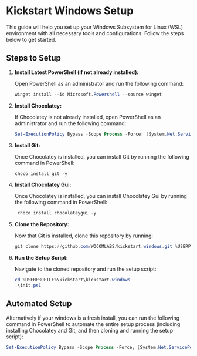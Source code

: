 # Kickstart Windows Setup

This guide will help you set up your Windows Subsystem for Linux (WSL) environment with all necessary tools and configurations. Follow the steps below to get started.

## Steps to Setup

1. **Install Latest PowerShell (if not already installed):**

    Open PowerShell as an administrator and run the following command:
    ```powershell
    winget install --id Microsoft.Powershell --source winget
    ```

2. **Install Chocolatey:**

    If Chocolatey is not already installed, open PowerShell as an administrator and run the following command:
    ```powershell
    Set-ExecutionPolicy Bypass -Scope Process -Force; [System.Net.ServicePointManager]::SecurityProtocol = [System.Net.ServicePointManager]::SecurityProtocol -bor [System.Net.SecurityProtocolType]::Tls12; iex ((New-Object System.Net.WebClient).DownloadString('https://community.chocolatey.org/install.ps1'))
    ```

3. **Install Git:**

    Once Chocolatey is installed, you can install Git by running the following command in PowerShell:
    ```powershell
    choco install git -y
    ```

 3. **Install Chocolatey Gui:**

    Once Chocolatey is installed, you can install Chocolatey Gui by running the following command in PowerShell:
    ```powershell
     choco install chocolateygui -y
    ```   

4. **Clone the Repository:**

    Now that Git is installed, clone this repository by running:
    ```powershell
    git clone https://github.com/WOCOMLABS/kickstart.windows.git %USERPROFILE%\kickstart\kickstart.windows
    ```

5. **Run the Setup Script:**

    Navigate to the cloned repository and run the setup script:
    ```powershell
    cd %USERPROFILE%\kickstart\kickstart.windows
    .\init.ps1
    ```

## Automated Setup

Alternatively if your windows is a fresh install, you can run the following command in PowerShell to automate the entire setup process (including installing Chocolatey and Git, and then cloning and running the setup script):

```powershell
Set-ExecutionPolicy Bypass -Scope Process -Force; [System.Net.ServicePointManager]::SecurityProtocol = [System.Net.ServicePointManager]::SecurityProtocol -bor [System.Net.SecurityProtocolType]::Tls12; Invoke-WebRequest -Uri 'https://raw.githubusercontent.com/WOCOMLABS/kickstart.windows/main/init.ps1' -OutFile "$env:USERPROFILE\init.ps1"; & "$env:USERPROFILE\init.ps1"
```

